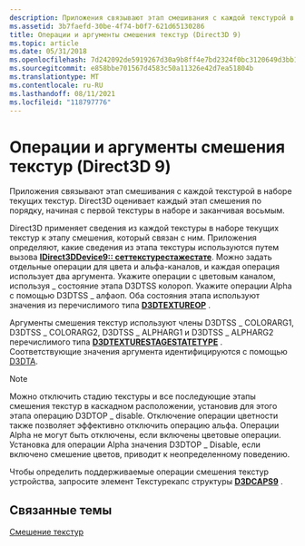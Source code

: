 ```yaml
---
description: Приложения связывают этап смешивания с каждой текстурой в наборе текущих текстур. Direct3D оценивает каждый этап смешения по порядку, начиная с первой текстуры в наборе и заканчивая восьмым.
ms.assetid: 3b7faefd-30be-4f74-b0f7-621d65130286
title: Операции и аргументы смешения текстур (Direct3D 9)
ms.topic: article
ms.date: 05/31/2018
ms.openlocfilehash: 7d242092de5919267d30a9b8ff4e7bd2324f0bc3120649d3bb1a423b3462be77
ms.sourcegitcommit: e858bbe701567d4583c50a11326e42d7ea51804b
ms.translationtype: MT
ms.contentlocale: ru-RU
ms.lasthandoff: 08/11/2021
ms.locfileid: "118797776"
---
```

# <a name="texture-blending-operations-and-arguments-direct3d-9"></a>Операции и аргументы смешения текстур (Direct3D 9)

Приложения связывают этап смешивания с каждой текстурой в наборе текущих текстур. Direct3D оценивает каждый этап смешения по порядку, начиная с первой текстуры в наборе и заканчивая восьмым.

Direct3D применяет сведения из каждой текстуры в наборе текущих текстур к этапу смешения, который связан с ним. Приложения определяют, какие сведения из этапа текстуры используются путем вызова [**IDirect3DDevice9:: сеттекстурестажестате**](/windows/desktop/api). Можно задать отдельные операции для цвета и альфа-каналов, и каждая операция использует два аргумента. Укажите операции с цветовым каналом, используя \_ состояние этапа D3DTSS колороп. Укажите операции Alpha с помощью D3DTSS \_ алфаоп. Оба состояния этапа используют значения из перечислимого типа [**D3DTEXTUREOP**](./d3dtextureop.md) .

Аргументы смешения текстур используют члены D3DTSS \_ COLORARG1, D3DTSS \_ COLORARG2, D3DTSS \_ ALPHARG1 и D3DTSS \_ ALPHARG2 перечислимого типа [**D3DTEXTURESTAGESTATETYPE**](./d3dtexturestagestatetype.md) . Соответствующие значения аргумента идентифицируются с помощью [D3DTA](d3dta.md).

> [!Note]  
> Можно отключить стадию текстуры и все последующие этапы смешения текстур в каскадном расположении, установив для этого этапа операцию D3DTOP \_ disable. Отключение операции цветности также позволяет эффективно отключить операцию альфа. Операции Alpha не могут быть отключены, если включены цветовые операции. Установка для операции Alpha значения D3DTOP \_ Disable, если включено смешение цветов, приводит к неопределенному поведению.

 

Чтобы определить поддерживаемые операции смешения текстур устройства, запросите элемент Текстурекапс структуры [**D3DCAPS9**](/windows/desktop/api/D3D9Caps/ns-d3d9caps-d3dcaps9) .

## <a name="related-topics"></a>Связанные темы

<dl> <dt>

[Смешение текстур](texture-blending.md)
</dt> </dl>

 

 
